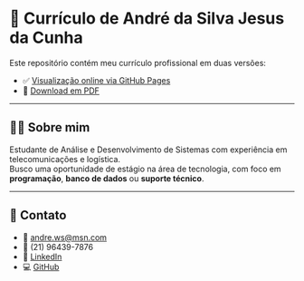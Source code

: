 # 📄 Currículo de André da Silva Jesus da Cunha

Este repositório contém meu currículo profissional em duas versões:

- ✅ [Visualização online via GitHub Pages](https://asjcdev.github.io/curriculo-andre-cunha/)
- 📄 [Download em PDF](./Curriculo-Andre.pdf)

---

## 👨‍💻 Sobre mim

Estudante de Análise e Desenvolvimento de Sistemas com experiência em telecomunicações e logística.  
Busco uma oportunidade de estágio na área de tecnologia, com foco em **programação**, **banco de dados** ou **suporte técnico**.

---

## 🔗 Contato

- 📧 andre.ws@msn.com  
- 📱 (21) 96439-7876  
- 🔗 [LinkedIn](https://linkedin.com/in/asjcdev)  
- 💻 [GitHub](https://github.com/asjcdev)
